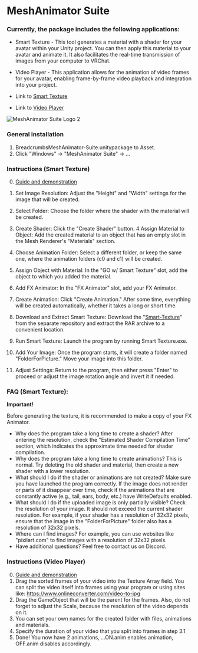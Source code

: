 # MeshAnimator Suite
### Currently, the package includes the following applications:
* Smart Texture - This tool generates a material with a shader for your avatar within your Unity project. You can then apply this material to your avatar and animate it. It also facilitates the real-time transmission of images from your computer to VRChat.
* Video Player - This application allows for the animation of video frames for your avatar, enabling frame-by-frame video playback and integration into your project.

* Link to [Smart Texture](https://github.com/Dahus/MeshAnimator-Suite?tab=readme-ov-file#instructions-smart-texture)
* Link to [Video Player](https://github.com/Dahus/MeshAnimator-Suite?tab=readme-ov-file#instructions-video-player)

![MeshAnimator Suite Logo 2](https://github.com/user-attachments/assets/b74d7302-640a-4443-a4b5-ea420357ee33)

### General installation ### 

1. BreadcrumbsMeshAnimator-Suite.unitypackage to Asset.
2. Click "Windows" -> "MeshAnimator Suite" -> ...

### Instructions (Smart Texture) ###

0. [Guide and demonstration](https://youtu.be/o84U2YUSgP4)
1. Set Image Resolution:
Adjust the "Height" and "Width" settings for the image that will be created.
2. Select Folder:
Choose the folder where the shader with the material will be created.
3. Create Shader:
Click the "Create Shader" button.
4.Assign Material to Object:
Add the created material to an object that has an empty slot in the Mesh Renderer's "Materials" section.
5. Choose Animation Folder:
Select a different folder, or keep the same one, where the animation folders (c0 and c1) will be created.
6. Assign Object with Material:
In the "GO w/ Smart Texture" slot, add the object to which you added the material.
7. Add FX Animator:
In the "FX Animator" slot, add your FX Animator.
8. Create Animation:
Click "Create Animation." After some time, everything will be created automatically, whether it takes a long or short time.

9. Download and Extract Smart Texture:
Download the "[Smart-Texture](https://github.com/Dahus/Smart-Texture)" from the separate repository and extract the RAR archive to a convenient location.
10. Run Smart Texture:
Launch the program by running Smart Texture.exe.
11. Add Your Image:
Once the program starts, it will create a folder named "FolderForPicture." Move your image into this folder.
12. Adjust Settings:
Return to the program, then either press "Enter" to proceed or adjust the image rotation angle and invert it if needed.

### FAQ (Smart Texture): ###

**Important!**

Before generating the texture, it is recommended to make a copy of your FX Animator.

- Why does the program take a long time to create a shader?
After entering the resolution, check the "Estimated Shader Compilation Time" section, which indicates the approximate time needed for shader compilation.
- Why does the program take a long time to create animations?
This is normal. Try deleting the old shader and material, then create a new shader with a lower resolution.
- What should I do if the shader or animations are not created?
Make sure you have launched the program correctly. If the image does not render or parts of it disappear over time, check if the animations that are constantly active (e.g., tail, ears, body, etc.) have WriteDefaults enabled.
- What should I do if the uploaded image is only partially visible?
Check the resolution of your image. It should not exceed the current shader resolution. For example, if your shader has a resolution of 32x32 pixels, ensure that the image in the "FolderForPicture" folder also has a resolution of 32x32 pixels.
- Where can I find images?
For example, you can use websites like "pixilart.com" to find images with a resolution of 32x32 pixels.
- Have additional questions?
Feel free to contact us on Discord.

### Instructions (Video Player) ###

0. [Guide and demonstration](https://youtu.be/tgz0XY0NWKM)
1. Drag the sorted frames of your video into the Texture Array field. You can split the video itself into frames using your program or using sites like: https://www.onlineconverter.com/video-to-jpg
2. Drag the GameObject that will be the parent for the frames. Also, do not forget to adjust the Scale, because the resolution of the video depends on it.
3. You can set your own names for the created folder with files, animations and materials.
4. Specify the duration of your video that you split into frames in step 3.1
5. Done! You now have 2 animations, ...ON.anim enables animation, OFF.anim disables accordingly.

